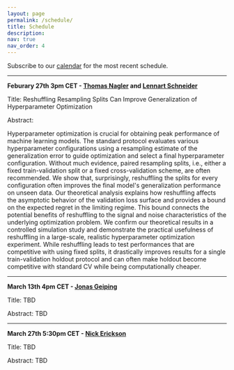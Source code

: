 ```yaml
---
layout: page
permalink: /schedule/
title: Schedule
description: 
nav: true
nav_order: 4
---
```



Subscribe to our [calendar](https://calendar.google.com/calendar/u/2?cid=YXV0b21sc2VtaW5hckBnbWFpbC5jb20) for the most recent schedule.

---------

**Feburary 27th 3pm CET - [Thomas Nagler](https://tnagler.github.io/) and [Lennart Schneider](https://www.slds.stat.uni-muenchen.de/people/schneider/)**

Title: Reshuffling Resampling Splits Can Improve Generalization of Hyperparameter Optimization

Abstract: 

Hyperparameter optimization is crucial for obtaining peak performance of machine learning models.
The standard protocol evaluates various hyperparameter configurations using a resampling estimate of the generalization error to guide optimization and select a final hyperparameter configuration.
Without much evidence, paired resampling splits, i.e., either a fixed train-validation split or a fixed cross-validation scheme, are often recommended.
We show that, surprisingly, reshuffling the splits for every configuration often improves the final model's generalization performance on unseen data.
Our theoretical analysis explains how reshuffling affects the asymptotic behavior of the validation loss surface and provides a bound on the expected regret in the limiting regime.
This bound connects the potential benefits of reshuffling to the signal and noise characteristics of the underlying optimization problem.
We confirm our theoretical results in a controlled simulation study and demonstrate the practical usefulness of reshuffling in a large-scale, realistic hyperparameter optimization experiment.
While reshuffling leads to test performances that are competitive with using fixed splits, it drastically improves results for a single train-validation holdout protocol and can often make holdout become competitive with standard CV while being computationally cheaper.

---------

**March 13th 4pm CET - [Jonas Geiping](https://jonasgeiping.github.io/)**

Title: TBD

Abstract: TBD



---------

**March 27th 5:30pm CET - [Nick Erickson](https://scholar.google.com/citations?user=I0nj-TcAAAAJ&hl=en)**

Title: TBD

Abstract: TBD




